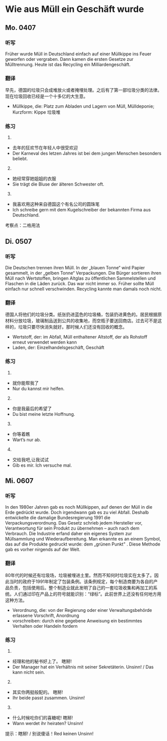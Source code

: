 Wie aus Müll ein Geschäft wurde
==========

## Mo. 0407

### 听写

Früher wurde Müll in Deutschland einfach auf einer Müllkippe ins Feuer geworfen oder vergraben. Dann kamen die ersten Gesetze zur Mülltrennung. Heute ist das Recycling ein Milliardengeschäft.

### 翻译

早先，德国的垃圾只会成堆放火或者掩埋处理。之后有了第一部垃圾分类的法律。现在垃圾回收已经是一个十多亿的大生意。

* Müll­kip­pe, die: Platz zum Abladen und Lagern von Müll, Mülldeponie; Kurzform: Kippe 垃圾堆

### 练习

1.
* 去年的狂欢节在年轻人中很受欢迎
* Der Karneval des letzen Jahres ist bei dem jungen Menschen besonders beliebt.

2.
* 她经常穿她姐姐的衣服
* Sie trägt die Bluse der älteren Schwester oft.

3.
* 我喜欢用这种来自德国这个有名公司的圆珠笔
* Ich schreibe gern mit dem Kugelschreiber der bekannten Firma aus Deutschland.

考察点：二格用法

## Di. 0507

### 听写

Die Deutschen trennen ihren Müll. In der „blauen Tonne“ wird Papier gesammelt, in der „gelben Tonne“ Verpackungen. Die Bürger sortieren ihren Müll nach Wertstoffen, bringen Altglas zu öffentlichen Sammelstellen und Flaschen in die Läden zurück. Das war nicht immer so. Früher sollte Müll einfach nur schnell verschwinden. Recycling kannte man damals noch nicht.

### 翻译

德国人将他们的垃圾分类。纸张扔进蓝色的垃圾桶，包装扔进黄色的。居民根据原材料分放垃圾，玻璃制品送到公共的收集地，而空瓶子要送回商店。过去可不是这样的，垃圾只要尽快消失就好。那时候人们还没有回收的概念。

* Wert­stoff, der: im Abfall, Müll enthaltener Altstoff, der als Rohstoff erneut verwendet werden kann
* La­den, der: Einzelhandelsgeschäft, Geschäft

### 练习

1.
* 就你能帮我了
* Nur du kannst mir helfen.

2.
* 你是我最后的希望了
* Du bist meine letzte Hoffnung.

3.
* 你等着瞧
* Wart’s nur ab.

4.
* 交给我吧,让我试试
* Gib es mir. Ich versuche mal.

## Mi. 0607

### 听写

In den 1980er Jahren gab es noch Müllkippen, auf denen der Müll in die Erde gedrückt wurde. Doch irgendwann gab es zu viel Abfall. Deshalb entwickelte die damalige Bundesregierung 1991 die Verpackungsverordnung. Das Gesetz schrieb jedem Hersteller vor, Verantwortung für sein Produkt zu übernehmen – auch nach dem Verbrauch. Die Industrie erfand daher ein eigenes System zur Müllsammlung und Wiederaufbereitung. Man erkannte es an einem Symbol, das auf die Produkte gedruckt wurde: dem „grünen Punkt" . Diese Methode gab es vorher nirgends auf der Welt.

### 翻译

80年代的时候还有垃圾场，垃圾被埋进土里。然而不知何时垃圾实在太多了。因此当时的政府于1991年制定了包装条例。该条例规定，每个制造商要为各自的产品负责，包括使用后。整个制造业就此发明了自己的一套垃圾收集和再加工的系统。人们通过印在产品上的符号就能识别：“绿标”。此前世界上还没有任何地方用这种方法。

* Ver­ord­nung, die: von der Regierung oder einer Verwaltungsbehörde erlassene Vorschrift, Anordnung
* vor­schrei­ben: durch eine gegebene Anweisung ein bestimmtes Verhalten oder Handeln fordern

### 练习

1.
* 经理和他的秘书好上了。
瞎掰!
* Der Manager hat ein Verhältnis mit seiner Sekretäterin.
Unsinn! / Das kann nicht sein.

2.
* 其实你两挺般配的。
瞎掰!
* Ihr beide passt zusammen.
Unsinn!

3.
* 什么时候吃你们的喜糖呢!
瞎掰!
* Wann werdet ihr heiraten?
Unsinn!

提示：瞎掰! / 别说傻话！Red keinen Unsinn!
